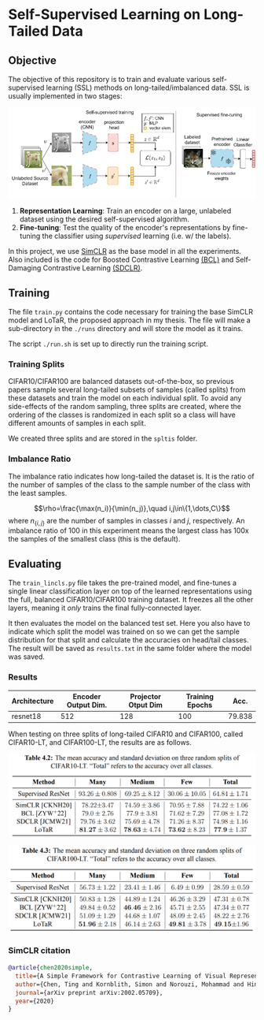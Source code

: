 # Self-Supervised Learning on Long-Tailed Data

## Objective
The objective of this repository is to train and evaluate various self-supervised learning (SSL) methods on long-tailed/imbalanced data.
SSL is usually implemented in two stages:

![SSL pipeline](./imgs/ssl_pipeline.png)

1. **Representation Learning**: Train an encoder on a large, unlabeled dataset using the desired self-supervised algorithm.
2. **Fine-tuning**: Test the quality of the encoder's representations by fine-tuning the classifier using *supervised* learning (i.e. w/ the labels).

In this project, we use [SimCLR](https://arxiv.org/abs/2002.05709) as the base model in all the experiments. Also included is the code for Boosted Contrastive Learning [(BCL)](https://arxiv.org/abs/2205.12693) and Self-Damaging Contrastive Learning [(SDCLR)](https://arxiv.org/abs/2106.02990).

## Training
The file `train.py` contains the code necessary for training the base SimCLR model and LoTaR, the proposed approach in my thesis. The file will make a sub-directory in the `./runs` directory and will store the model as it trains. 

The script `./run.sh` is set up to directly run the training script.

### Training Splits
CIFAR10/CIFAR100 are balanced datasets out-of-the-box, so previous papers sample several long-tailed subsets of samples (called splits) from these datasets and train the model on each individual split. To avoid any side-effects of the random sampling, three splits are created, where the ordering of the classes is randomized in each split so a class will have different amounts of samples in each split.

We created three splits and are stored in the `spltis` folder.

### Imbalance Ratio
The imbalance ratio indicates how long-tailed the dataset is. It is the ratio of the number of samples of the class  to the sample number of the class with the least samples.

$$\rho=\frac{\max(n_i)}{\min(n_j)},\quad i,j\in\{1,\dots,C\}$$
where $n_{\{i,j\}}$ are the number of samples in classes $i$ and $j$, respectively.
An imbalance ratio of 100 in this experiment means the largest class has 100x the samples of the smallest class (this is the default).

## Evaluating
The `train_lincls.py` file takes the pre-trained model, and fine-tunes a single linear classification layer on top of the learned representations using the full, balanced CIFAR10/CIFAR100 training dataset. It freezes all the other layers, meaning it *only* trains the final fully-connected layer.

It then evaluates the model on the balanced test set.
Here you also have to indicate which split the model was trained on so we can get the sample distribution for that split and calculate the accuracies on head/tail classes.
The result will be saved as `results.txt` in the same folder where the model was saved.

### Results
Architecture | Encoder Output Dim. | Projector Otput Dim | Training Epochs | Acc.
---|---|---|---|---|
resnet18 | 512 | 128 | 100 | 79.838

When testing on three splits of long-tailed CIFAR10 and CIFAR100, called CIFAR10-LT, and CIFAR100-LT, the results are as follows.

![CIFAR10-LT](imgs/cifar10_accs.png "Mean accuracies and standard deviations on CIFAR10-LT. The columns represent the third of classes with most, medium, and least amount of training samples.")

![CIFAR100-LT](imgs/cifar100_accs.png "Mean accuracies and standard deviations on CIFAR100-LT. The columns represent the third of classes with most, medium, and least amount of training samples.")

### SimCLR citation
```bibtex
@article{chen2020simple,
  title={A Simple Framework for Contrastive Learning of Visual Representations},
  author={Chen, Ting and Kornblith, Simon and Norouzi, Mohammad and Hinton, Geoffrey},
  journal={arXiv preprint arXiv:2002.05709},
  year={2020}
}
```
